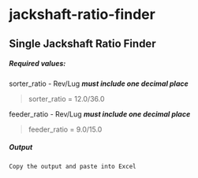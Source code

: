 # jackshaft-ratio-finder
## Single Jackshaft Ratio Finder

##### Required values:

sorter_ratio - Rev/Lug ***must include one decimal place***
	
> sorter_ratio = 12.0/36.0
	
feeder_ratio - Rev/Lug ***must include one decimal place***
	
> feeder_ratio = 9.0/15.0

##### Output
	Copy the output and paste into Excel
